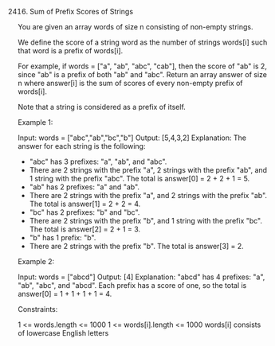 2416. Sum of Prefix Scores of Strings


You are given an array words of size n consisting of non-empty strings.

We define the score of a string word as the number of strings words[i] such that word is a prefix of words[i].

For example, if words = ["a", "ab", "abc", "cab"], then the score of "ab" is 2, since "ab" is a prefix of both "ab" and "abc".
Return an array answer of size n where answer[i] is the sum of scores of every non-empty prefix of words[i].

Note that a string is considered as a prefix of itself.

 Example 1:

Input: words = ["abc","ab","bc","b"]
Output: [5,4,3,2]
Explanation: The answer for each string is the following:
- "abc" has 3 prefixes: "a", "ab", and "abc".
- There are 2 strings with the prefix "a", 2 strings with the prefix "ab", and 1 string with the prefix "abc".
The total is answer[0] = 2 + 2 + 1 = 5.
- "ab" has 2 prefixes: "a" and "ab".
- There are 2 strings with the prefix "a", and 2 strings with the prefix "ab".
The total is answer[1] = 2 + 2 = 4.
- "bc" has 2 prefixes: "b" and "bc".
- There are 2 strings with the prefix "b", and 1 string with the prefix "bc".
The total is answer[2] = 2 + 1 = 3.
- "b" has 1 prefix: "b".
- There are 2 strings with the prefix "b".
The total is answer[3] = 2.

Example 2:

Input: words = ["abcd"]
Output: [4]
Explanation:
"abcd" has 4 prefixes: "a", "ab", "abc", and "abcd".
Each prefix has a score of one, so the total is answer[0] = 1 + 1 + 1 + 1 = 4.

Constraints:

1 <= words.length <= 1000
1 <= words[i].length <= 1000
words[i] consists of lowercase English letters


